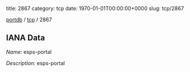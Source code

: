 title: 2867
category: tcp
date: 1970-01-01T00:00:00+0000
slug: tcp/2867

[portdb](/) / [tcp](/category/tcp.html) / 2867


## IANA Data

_Name:_ esps-portal

_Description:_ esps-portal

